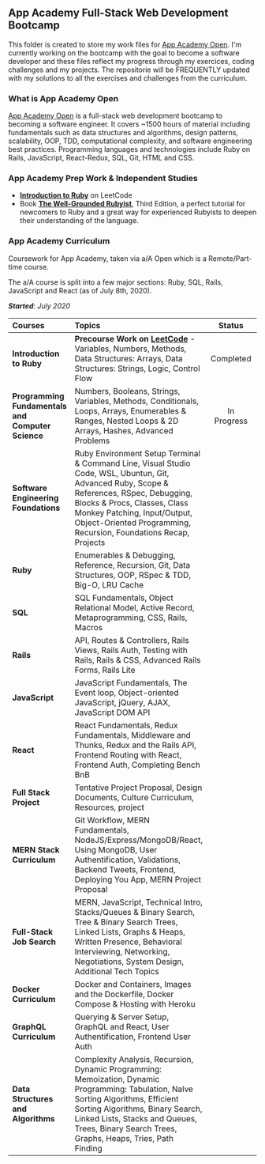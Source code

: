 ## App Academy Full-Stack Web Development Bootcamp

This folder is created to store my work files for [App Academy Open](https://open.appacademy.io/). I'm currently working on the bootcamp with the goal to become a software developer and these files reflect my progress through my exercices, coding challenges and my projects.
The repositorie will be FREQUENTLY updated with my solutions to all the exercises and challenges from the curriculum.

### What is App Academy Open

[App Academy Open](https://open.appacademy.io/) is a full-stack web development bootcamp to becoming a software engineer. It covers ~1500 hours of material including fundamentals such as data structures and algorithms, design patterns, scalability, OOP, TDD, computational complexity, and software engineering best practices. Programming languages and technologies include Ruby on Rails, JavaScript, React-Redux, SQL, Git, HTML and CSS.

### App Academy Prep Work & Independent Studies

 * **[Introduction to Ruby](https://leetcode.com/explore/learn/card/become-a-web-developer/)** on LeetCode 
 * Book **[The Well-Grounded Rubyist](https://www.amazon.fr/gp/product/1617295213/ref=ox_sc_act_title_1?smid=A1X6FK5RDHNB96&psc=1)**, Third Edition, a perfect tutorial for newcomers to Ruby and a great way for experienced Rubyists to deepen their understanding of the language.

### App Academy Curriculum

Coursework for App Academy, taken via a/A Open which is a Remote/Part-time course.

The a/A course is split into a few major sections: Ruby, SQL, Rails, JavaScript and React (as of July 8th, 2020). 

_**Started**: July 2020_

 Courses       | Topics        | Status        | Project Repo  
 :------------- |:-------------|:-------------:|:-------------:
 **Introduction to Ruby** | **Precourse Work on [LeetCode](https://leetcode.com/explore/learn/card/become-a-web-developer/)** - Variables, Numbers, Methods, Data Structures: Arrays, Data Structures: Strings, Logic, Control Flow | Completed | [Introduction to Ruby](https://github.com/Pixelus/App-Academy-Full-Stack-Web-Development-Bootcamp/tree/master/Introduction%20to%20Ruby)
 **Programming Fundamentals and Computer Science** | Numbers, Booleans, Strings, Variables, Methods, Conditionals, Loops, Arrays, Enumerables & Ranges, Nested Loops & 2D Arrays, Hashes, Advanced Problems | In Progress | [Intro to Programming](https://github.com/Pixelus/App-Academy-Full-Stack-Web-Development-Bootcamp/tree/master/Programming%20Fundamentals%20and%20Computer%20Science/Intro%20To%20Programming) 
 **Software Engineering Foundations** | Ruby Environment Setup Terminal & Command Line, Visual Studio Code, WSL, Ubuntun, Git, Advanced Ruby, Scope & References, RSpec, Debugging, Blocks & Procs, Classes, Class Monkey Patching, Input/Output, Object-Oriented Programming, Recursion, Foundations Recap, Projects |       |    
 **Ruby** | Enumerables & Debugging, Reference, Recursion, Git, Data Structures, OOP, RSpec & TDD, Big-O, LRU Cache |       |     
 **SQL** | SQL Fundamentals, Object Relational Model, Active Record, Metaprogramming, CSS, Rails, Macros |       |     
 **Rails** | API, Routes & Controllers, Rails Views, Rails Auth, Testing with Rails, Rails & CSS, Advanced Rails Forms, Rails Lite |       |     
 **JavaScript** | JavaScript Fundamentals, The Event loop, Object-oriented JavaScript, jQuery, AJAX, JavaScript DOM API |       |     
 **React** | React Fundamentals, Redux Fundamentals, Middleware and Thunks, Redux and the Rails API, Frontend Routing with React, Frontend Auth, Completing Bench BnB |     |       |
 **Full Stack Project** | Tentative Project Proposal, Design Documents, Culture Curriculum, Resources, project |       |     
 **MERN Stack Curriculum** | Git Workflow, MERN Fundamentals, NodeJS/Express/MongoDB/React, Using MongoDB, User Authentification, Validations, Backend Tweets, Frontend, Deploying You App, MERN Project Proposal |       |     
 **Full-Stack Job Search** | MERN, JavaScript, Technical Intro, Stacks/Queues & Binary Search, Tree & Binary Search Trees, Linked Lists, Graphs & Heaps, Written Presence, Behavioral Interviewing, Networking, Negotiations, System Design, Additional Tech Topics |       |     
 **Docker Curriculum** | Docker and Containers, Images and the Dockerfile, Docker Compose & Hosting with Heroku |       |     
 **GraphQL Curriculum** | Querying & Server Setup, GraphQL and React, User Authentification, Frontend User Auth |       |     
 **Data Structures and Algorithms** | Complexity Analysis, Recursion, Dynamic Programming: Memoization, Dynamic Programming: Tabulation, Nalve Sorting Algorithms, Efficient Sorting Algorithms, Binary Search, Linked Lists, Stacks and Queues, Trees, Binary Search Trees, Graphs, Heaps, Tries, Path Finding |       |     
